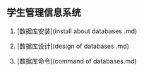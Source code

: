 ## 学生管理信息系统

1. [数据库安装](install about databases .md)

2. [数据库设计](design of databases .md)

3. [数据库命令](command of databases.md)
